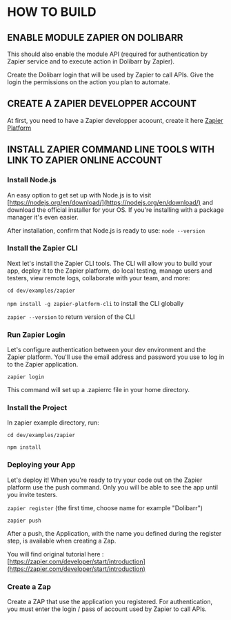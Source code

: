 # HOW TO BUILD


## ENABLE MODULE ZAPIER ON DOLIBARR

This should also enable the module API (required for authentication by Zapier service and to execute action in Dolibarr by Zapier).

Create the Dolibarr login that will be used by Zapier to call APIs. Give the login the permissions on the action you plan to automate.


## CREATE A ZAPIER DEVELOPPER ACCOUNT

At first, you need to have a Zapier developper acoount, create it here [Zapier Platform](https://developer.zapier.com/)


## INSTALL ZAPIER COMMAND LINE TOOLS WITH LINK TO ZAPIER ONLINE ACCOUNT

### Install Node.js

An easy option to get set up with Node.js is to visit [https://nodejs.org/en/download/](https://nodejs.org/en/download/) and download the official installer for your OS. If you're installing with a package manager it's even easier.

After installation, confirm that Node.js is ready to use:
  `node --version`

### Install the Zapier CLI

Next let's install the Zapier CLI tools. The CLI will allow you to build your app, deploy it to the Zapier platform, do local testing, manage users and testers, view remote logs, collaborate with your team, and more:

  `cd dev/examples/zapier`

  `npm install -g zapier-platform-cli` to install the CLI globally

  `zapier --version` to return version of the CLI

### Run Zapier Login

Let's configure authentication between your dev environment and the Zapier platform. You'll use the email address and password you use to log in to the Zapier application.

  `zapier login`

This command will set up a .zapierrc file in your home directory.

### Install the Project

In zapier example directory, run:

  `cd dev/examples/zapier`

  `npm install`

### Deploying your App

Let's deploy it! When you're ready to try your code out on the Zapier platform use the push command. Only you will be able to see the app until you invite testers.

  `zapier register`   (the first time, choose name for example "Dolibarr")
  
  `zapier push`

After a push, the Application, with the name you defined during the register step, is available when creating a Zap.

You will find original tutorial here : [https://zapier.com/developer/start/introduction](https://zapier.com/developer/start/introduction)


### Create a Zap

Create a ZAP that use the application you registered.
For authentication, you must enter the login / pass of account used by Zapier to call APIs.


